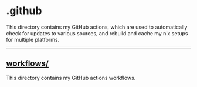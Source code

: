 # .github

This directory contains my GitHub actions, which are used to automatically check for updates to various sources, and rebuild and cache my nix setups for multiple platforms.

---

## [workflows/](./workflows/)

This directory contains my GitHub actions workflows.
